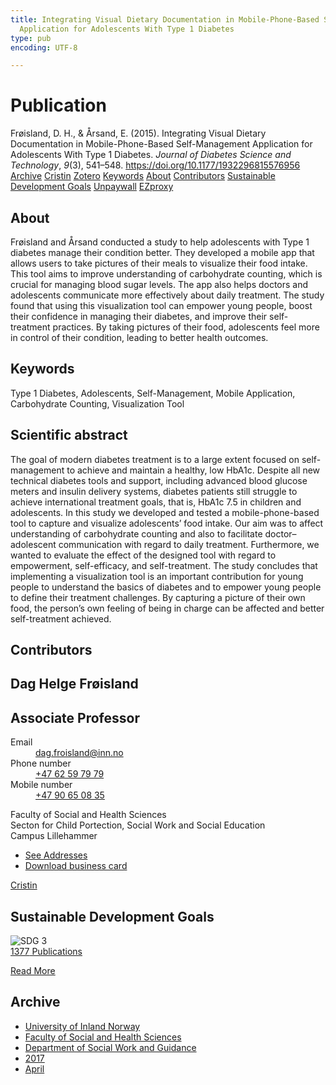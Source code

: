 ```yaml
---
title: Integrating Visual Dietary Documentation in Mobile-Phone-Based Self-Management
  Application for Adolescents With Type 1 Diabetes
type: pub
encoding: UTF-8

---
```

<h1>Publication</h1>
<article id="csl-bib-container-RRX5DLHQ" class="csl-bib-container">
  <div class="csl-bib-body"> <div class="csl-entry">Frøisland, D. H., &#38; Årsand, E. (2015). Integrating Visual Dietary Documentation in Mobile-Phone-Based Self-Management Application for Adolescents With Type 1 Diabetes. <i>Journal of Diabetes Science and Technology</i>, <i>9</i>(3), 541–548. <a href="https://doi.org/10.1177/1932296815576956">https://doi.org/10.1177/1932296815576956</a></div> </div>
  <div class="csl-bib-buttons">
    <a href="#taxonomy-article-RRX5DLHQ" alt="archive" class="csl-bib-button">Archive</a>
    <a href="https://app.cristin.no/results/show.jsf?id=1463332" alt="Cristin" class="csl-bib-button">Cristin</a>
    <a href="http://zotero.org/groups/5881554/items/RRX5DLHQ" alt="Zotero" class="csl-bib-button">Zotero</a>
    <a href="#keywords-article-RRX5DLHQ" alt="keywords" class="csl-bib-button">Keywords</a>
    <a href="#about-article-RRX5DLHQ" alt="about_pub" class="csl-bib-button">About</a>
    <a href="#contributors-article-RRX5DLHQ" alt="contributors" class="csl-bib-button">Contributors</a>
    <a href="#sdg-article-RRX5DLHQ" alt="sdg" class="csl-bib-button">Sustainable Development Goals</a>
    <a href="https://doi.org/10.1177/1932296815576956" alt="Unpaywall" class="csl-bib-button">Unpaywall</a>
    <a href="https://doi.org/10.1177/1932296815576956" alt="EZproxy" class="csl-bib-button">EZproxy</a>
  </div>
  <div id="csl-bib-meta-container-RRX5DLHQ"></div>
</article>
<div id="csl-bib-meta-RRX5DLHQ" class="csl-bib-meta">
  <article id="about-article-RRX5DLHQ" class="about_pub-article">
    <h1>About</h1>
    Frøisland and Årsand conducted a study to help adolescents with Type 1 diabetes manage their condition better. They developed a mobile app that allows users to take pictures of their meals to visualize their food intake. This tool aims to improve understanding of carbohydrate counting, which is crucial for managing blood sugar levels. The app also helps doctors and adolescents communicate more effectively about daily treatment. The study found that using this visualization tool can empower young people, boost their confidence in managing their diabetes, and improve their self-treatment practices. By taking pictures of their food, adolescents feel more in control of their condition, leading to better health outcomes.
  </article>
  <article id="keywords-article-RRX5DLHQ" class="keywords-article">
    <h1>Keywords</h1>
    Type 1 Diabetes, Adolescents, Self-Management, Mobile Application, Carbohydrate Counting, Visualization Tool
  </article>
  <article id="abstract-article-RRX5DLHQ" class="abstract-article">
    <h1>Scientific abstract</h1>
    The goal of modern diabetes treatment is to a large extent focused on self-management to achieve and maintain a healthy, low HbA1c. Despite all new technical diabetes tools and support, including advanced blood glucose meters and insulin delivery systems, diabetes patients still struggle to achieve international treatment goals, that is, HbA1c 7.5 in children and adolescents. In this study we developed and tested a mobile-phone-based tool to capture and visualize adolescents’ food intake. Our aim was to affect understanding of carbohydrate counting and also to facilitate doctor–adolescent communication with regard to daily treatment. Furthermore, we wanted to evaluate the effect of the designed tool with regard to empowerment, self-efficacy, and self-treatment. The study concludes that implementing a visualization tool is an important contribution for young people to understand the basics of diabetes and to empower young people to define their treatment challenges. By capturing a picture of their own food, the person’s own feeling of being in charge can be affected and better self-treatment achieved.
  </article>
  <article id="contributors-article-RRX5DLHQ" class="contributors-article">
    <h1>Contributors</h1>
    <div class="personas"> <div class="vrtx-hinn-person-card"> <div class="photo"> <i class="lar la-user-circle missing-person"></i> </div> <div class="info"> <hgroup><h1>Dag Helge Frøisland</h1> <h2>Associate Professor</h2> </hgroup><dl> <dt>Email</dt> <dd> <a href="mailto:dag.froisland@inn.no">dag.froisland@inn.no</a> </dd> <dt>Phone number</dt> <dd><a href="tel:+4762597979"> +47 62 59 79 79 </a></dd> <dt>Mobile number</dt> <dd><a href="tel:+4790650835"> +47 90 65 08 35 </a></dd> </dl> <p> Faculty of Social and Health Sciences<br> Secton for Child Portection, Social Work and Social Education<br> Campus Lillehammer </p> <ul class="vrtx-hinn-links"> <li><a href="https://www.inn.no/english/find-an-employee/dag-froisland.html#vrtx-hinn-addresses">See Addresses</a></li> <li><a href="https://www.inn.no/english/find-an-employee/dag-froisland.html?vrtx=vcf">Download business card</a></li> </ul> </div> </div> <a href="https://app.cristin.no/persons/show.jsf?id=5041" alt="Cristin URL" class="personas-cristin">Cristin</a> </div>
  </article>
  <article id="sdg-article-RRX5DLHQ" class="sdg-article">
    <h1>Sustainable Development Goals</h1>
    <div class="sdg-container"><div id="sdg3" class="sdg">
        <img src="{{< params subfolder >}}images/sdg/sdg03_en.png" class="image" alt="SDG 3">
        <div class="sdg-overlay">
          <a href="{{< params subfolder >}}en/archive/?sdg=3#archive" class="sdg-publication-count"><span>1377</span> Publications</a>
          <p><a href="https://sdgs.un.org/goals/goal3" class="sdg-read-more">Read More</a></p>
        </div>
      </div></div>
  </article>
  <article id="taxonomy-article-RRX5DLHQ" class="taxonomy-article">
    <h1>Archive</h1>
    <ul>
      <li><a href="{{< params subfolder >}}en/archive/?key=3DCRN523">University of Inland Norway</a></li>
      <li><a href="{{< params subfolder >}}en/archive/?key=IDKFS3MX">Faculty of Social and Health Sciences</a></li>
      <li><a href="{{< params subfolder >}}en/archive/?key=CU4VFGCV">Department of Social Work and Guidance</a></li>
      <li><a href="{{< params subfolder >}}en/archive/?key=7JQ4YUQB">2017</a></li>
      <li><a href="{{< params subfolder >}}en/archive/?key=HBHHDD9K">April</a></li>
    </ul>
  </article>
</div>
